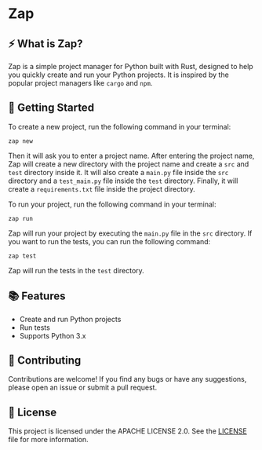 # Zap

## ⚡ What is Zap?

Zap is a simple project manager for Python built with Rust, designed to help you quickly create and run your Python projects. It is inspired by the popular project managers like `cargo` and `npm`.

## 🚀 Getting Started

To create a new project, run the following command in your terminal:

```
zap new
```

Then it will ask you to enter a project name. After entering the project name, Zap will create a new directory with the project name and create a `src` and `test` directory inside it. It will also create a `main.py` file inside the `src` directory and a `test_main.py` file inside the `test` directory. Finally, it will create a `requirements.txt` file inside the project directory.

To run your project, run the following command in your terminal:

```
zap run
```

Zap will run your project by executing the `main.py` file in the `src` directory. If you want to run the tests, you can run the following command:

```
zap test
```

Zap will run the tests in the `test` directory.

## 📚 Features

- Create and run Python projects
- Run tests
- Supports Python 3.x

## 🤝 Contributing

Contributions are welcome! If you find any bugs or have any suggestions, please open an issue or submit a pull request.

## 📄 License

This project is licensed under the APACHE LICENSE 2.0. See the [LICENSE](LICENSE) file for more information.
